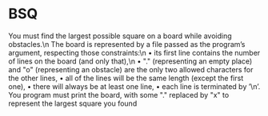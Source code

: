 # BSQ

You must find the largest possible square on a board while avoiding obstacles.\n
The board is represented by a file passed as the program’s argument, respecting those constraints:\n
•  its first line contains the number of lines on the board (and only that),\n
•  "." (representing an empty place) and "o" (representing an obstacle) are the only two allowed characters for the
other lines,
•  all of the lines will be the same length (except the first one),
•  there will always be at least one line,
•  each line is terminated by ’\n’.
You program must print the board, with some "." replaced by "x" to represent the largest square you found
